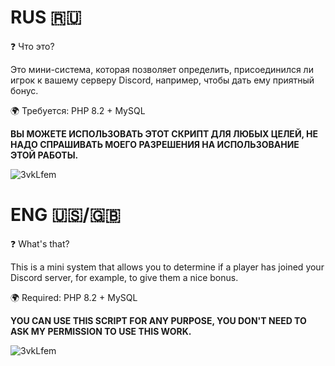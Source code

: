 RUS 🇷🇺
=
❓ Что это?

Это мини-система, которая позволяет определить, присоединился ли игрок к вашему серверу Discord, например, чтобы дать ему приятный бонус.


🌍 Требуется:
PHP 8.2 + MySQL

**ВЫ МОЖЕТЕ ИСПОЛЬЗОВАТЬ ЭТОТ СКРИПТ ДЛЯ ЛЮБЫХ ЦЕЛЕЙ, НЕ НАДО СПРАШИВАТЬ МОЕГО РАЗРЕШЕНИЯ НА ИСПОЛЬЗОВАНИЕ ЭТОЙ РАБОТЫ.**

![3vkLfem](https://github.com/nightlight1337/Discord-Reward/assets/141338158/c140cc28-e899-4e18-bb72-2cdf7ff46604)

ENG 🇺🇸/🇬🇧
=
❓ What's that?

This is a mini system that allows you to determine if a player has joined your Discord server, for example, to give them a nice bonus.


🌍 Required:
PHP 8.2 + MySQL

**YOU CAN USE THIS SCRIPT FOR ANY PURPOSE, YOU DON'T NEED TO ASK MY PERMISSION TO USE THIS WORK.**

![3vkLfem](https://github.com/nightlight1337/Discord-Reward/assets/141338158/c140cc28-e899-4e18-bb72-2cdf7ff46604)
